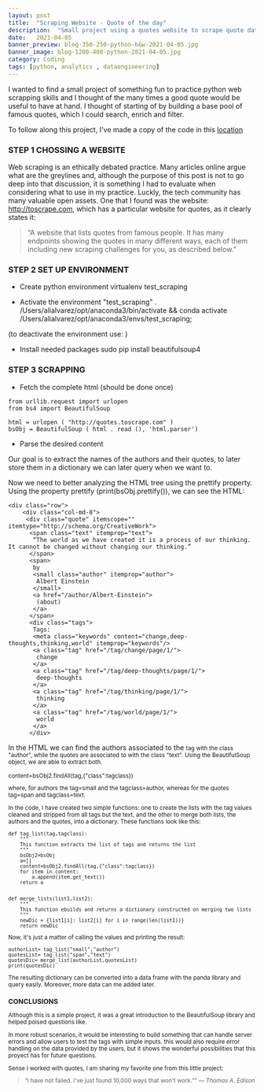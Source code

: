 ```yaml
---
layout: post
title:  "Scraping Website - Quote of the day"
description:  "Small project using a quotes website to scrape quote database and allow text search"
date:   2021-04-05
banner_preview: blog-350-250-python-b&w-2021-04-05.jpg
banner_image: blog-1200-400-python-2021-04-05.jpg
category: Coding
tags: [python, analytics , dataengineering]
---
```



I wanted to find a small project of something fun to practice python web scrapping skills and I thought of the many times a good quote would be useful to have at hand. I thought of starting of by building a base pool of famous quotes, which I could search, enrich and filter. 

<!--more-->
To follow along this project, I've made a copy of the code in this [location](https://github.com/aaas24/aaas24.github.io/tree/master/assets/post_files/2021-04-05-Scraping-Quotes)

### STEP 1 CHOSSING A WEBSITE 

Web scraping is an ethically debated practice. Many articles online argue what are the greylines and, although the purpose of this post is not to go deep into that discussion, it is something I had to evaluate when considering what to use in my practice. Luckly, the tech community has many valuable open assets. One that I found was the website: http://toscrape.com, which has a particular website for quotes, as it clearly states it: 

> “A website that lists quotes from famous people. It has many endpoints showing the quotes in many different ways, each of them including new scraping challenges for you, as described below.” 

### STEP 2 SET UP ENVIRONMENT 

*  Create python environment
    virtualenv test_scraping

* Activate the environment "test_scraping"
    . /Users/alialvarez/opt/anaconda3/bin/activate && conda activate /Users/alialvarez/opt/anaconda3/envs/test_scraping; 

 (to deactivate the environment use: <conda deactivate>)

* Install needed packages
    sudo pip install beautifulsoup4


###  STEP 3 SCRAPPING 
    
* Fetch the complete html (should be done once)

```
from urllib.request import urlopen
from bs4 import BeautifulSoup

html = urlopen ( "http://quotes.toscrape.com" ) 
bsObj = BeautifulSoup ( html . read (), 'html.parser')
```

* Parse the desired content

Our goal is to extract the names of the authors and their quotes, to later store them in a dictionary we can later query when we want to. 

Now we need to better analyzing the HTML tree using the prettify property. Using the property prettify (print(bsObj.prettify()), we can see the HTML:

```
<div class="row">
    <div class="col-md-8">
     <div class="quote" itemscope="" itemtype="http://schema.org/CreativeWork">
      <span class="text" itemprop="text">
       “The world as we have created it is a process of our thinking. It cannot be changed without changing our thinking.”
      </span>
      <span>
       by
       <small class="author" itemprop="author">
        Albert Einstein
       </small>
       <a href="/author/Albert-Einstein">
        (about)
       </a>
      </span>
      <div class="tags">
       Tags:
       <meta class="keywords" content="change,deep-thoughts,thinking,world" itemprop="keywords"/>
       <a class="tag" href="/tag/change/page/1/">
        change
       </a>
       <a class="tag" href="/tag/deep-thoughts/page/1/">
        deep-thoughts
       </a>
       <a class="tag" href="/tag/thinking/page/1/">
        thinking
       </a>
       <a class="tag" href="/tag/world/page/1/">
        world
       </a>
      </div>
```
In the HTML we can find the authors associated to the <small> tag with the class "author", while the quotes are associated to <span> with the class "text". Using the BeautifulSoup object, we are able to extract both. 

   content=bsObj2.findAll(tag,{"class":tagclass})

where, for authors the tag=small and the tagclass=author, whereas for the quotes tag=span and tagclass=text.  

In the code, I have created two simple functions: one to create the lists with the tag values cleaned and stripped from all tags but the text, and the other to merge both lists, the authors and the quotes, into a dictionary. These functions look like this: 

```
def tag_list(tag,tagclass):
    """
    This function extracts the list of tags and returns the list
    """
    bsObj2=bsObj
    a=[]
    content=bsObj2.findAll(tag,{"class":tagclass})
    for item in content:
        a.append(item.get_text())
    return a


def merge_lists(list1,list2):
    """
    This function ebuilds and returns a dictionary constructed on merging two lists
    """
    newDic = {list1[i]: list2[i] for i in range(len(list1))}
    return newDic
```
Now, it's just a matter of calling the values and printing the result: 

```
authorList= tag_list("small","author")
quotesList= tag_list("span","text")
quotesDic= merge_list(authorList,quotesList)
print(quotesDic)
```

The resulting dictionary can be converted into a data frame with the panda library and query easily. Moreover, more data can me added later. 


### CONCLUSIONS

Although this is a simple project, it was a great introduction to the BeautifulSoup library and helped poised questions like. 

In more robust scenarios, it would be interesting to build something that can handle server errors and allow users to test the tags with simple inputs. this would also require error handling on the data provided by the users, but it shows the wonderful possibilities that this proyect has for future questions. 

Sense I worked with quotes, I am sharing my favorite one from this little project:

> “I have not failed. I've just found 10,000 ways that won't work.”” 
> <cite>― Thomas A. Edison</cite>



